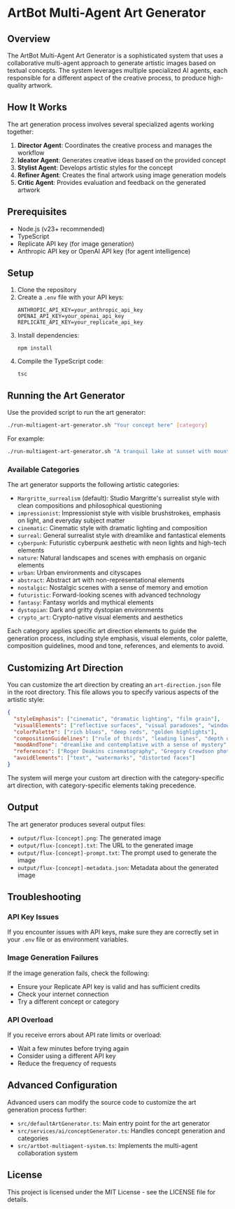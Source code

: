 # ArtBot Multi-Agent Art Generator

## Overview

The ArtBot Multi-Agent Art Generator is a sophisticated system that uses a collaborative multi-agent approach to generate artistic images based on textual concepts. The system leverages multiple specialized AI agents, each responsible for a different aspect of the creative process, to produce high-quality artwork.

## How It Works

The art generation process involves several specialized agents working together:

1. **Director Agent**: Coordinates the creative process and manages the workflow
2. **Ideator Agent**: Generates creative ideas based on the provided concept
3. **Stylist Agent**: Develops artistic styles for the concept
4. **Refiner Agent**: Creates the final artwork using image generation models
5. **Critic Agent**: Provides evaluation and feedback on the generated artwork

## Prerequisites

- Node.js (v23+ recommended)
- TypeScript
- Replicate API key (for image generation)
- Anthropic API key or OpenAI API key (for agent intelligence)

## Setup

1. Clone the repository
2. Create a `.env` file with your API keys:
   ```
   ANTHROPIC_API_KEY=your_anthropic_api_key
   OPENAI_API_KEY=your_openai_api_key
   REPLICATE_API_KEY=your_replicate_api_key
   ```
3. Install dependencies:
   ```
   npm install
   ```
4. Compile the TypeScript code:
   ```
   tsc
   ```

## Running the Art Generator

Use the provided script to run the art generator:

```bash
./run-multiagent-art-generator.sh "Your concept here" [category]
```

For example:
```bash
./run-multiagent-art-generator.sh "A tranquil lake at sunset with mountains in the background" impressionist
```

### Available Categories

The art generator supports the following artistic categories:

- `Margritte_surrealism` (default): Studio Margritte's surrealist style with clean compositions and philosophical questioning
- `impressionist`: Impressionist style with visible brushstrokes, emphasis on light, and everyday subject matter
- `cinematic`: Cinematic style with dramatic lighting and composition
- `surreal`: General surrealist style with dreamlike and fantastical elements
- `cyberpunk`: Futuristic cyberpunk aesthetic with neon lights and high-tech elements
- `nature`: Natural landscapes and scenes with emphasis on organic elements
- `urban`: Urban environments and cityscapes
- `abstract`: Abstract art with non-representational elements
- `nostalgic`: Nostalgic scenes with a sense of memory and emotion
- `futuristic`: Forward-looking scenes with advanced technology
- `fantasy`: Fantasy worlds and mythical elements
- `dystopian`: Dark and gritty dystopian environments
- `crypto_art`: Crypto-native visual elements and aesthetics

Each category applies specific art direction elements to guide the generation process, including style emphasis, visual elements, color palette, composition guidelines, mood and tone, references, and elements to avoid.

## Customizing Art Direction

You can customize the art direction by creating an `art-direction.json` file in the root directory. This file allows you to specify various aspects of the artistic style:

```json
{
  "styleEmphasis": ["cinematic", "dramatic lighting", "film grain"],
  "visualElements": ["reflective surfaces", "visual paradoxes", "windows and frames"],
  "colorPalette": ["rich blues", "deep reds", "golden highlights"],
  "compositionGuidelines": ["rule of thirds", "leading lines", "depth of field"],
  "moodAndTone": "dreamlike and contemplative with a sense of mystery",
  "references": ["Roger Deakins cinematography", "Gregory Crewdson photography"],
  "avoidElements": ["text", "watermarks", "distorted faces"]
}
```

The system will merge your custom art direction with the category-specific art direction, with category-specific elements taking precedence.

## Output

The art generator produces several output files:

- `output/flux-[concept].png`: The generated image
- `output/flux-[concept].txt`: The URL to the generated image
- `output/flux-[concept]-prompt.txt`: The prompt used to generate the image
- `output/flux-[concept]-metadata.json`: Metadata about the generated image

## Troubleshooting

### API Key Issues

If you encounter issues with API keys, make sure they are correctly set in your `.env` file or as environment variables.

### Image Generation Failures

If the image generation fails, check the following:
- Ensure your Replicate API key is valid and has sufficient credits
- Check your internet connection
- Try a different concept or category

### API Overload

If you receive errors about API rate limits or overload:
- Wait a few minutes before trying again
- Consider using a different API key
- Reduce the frequency of requests

## Advanced Configuration

Advanced users can modify the source code to customize the art generation process further:

- `src/defaultArtGenerator.ts`: Main entry point for the art generator
- `src/services/ai/conceptGenerator.ts`: Handles concept generation and categories
- `src/artbot-multiagent-system.ts`: Implements the multi-agent collaboration system

## License

This project is licensed under the MIT License - see the LICENSE file for details. 
